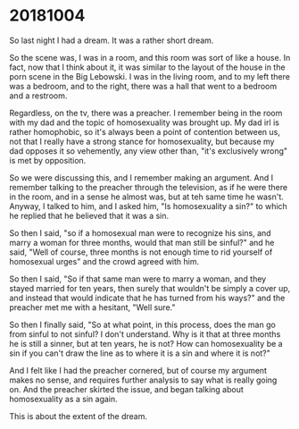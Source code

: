# 20181004
So last night I had a dream. It was a rather short dream.

So the scene was, I was in a room, and this room was sort of like a house. In
fact, now that I think about it, it was similar to the layout of the house in
the porn scene in the Big Lebowski. I was in the living room, and to my left
there was a bedroom, and to the right, there was a hall that went to a bedroom
and a restroom.

Regardless, on the tv, there was a preacher. I remember being in the room with
my dad and the topic of homosexuality was brought up. My dad irl is rather
homophobic, so it's always been a point of contention between us, not that I
really have a strong stance for homosexuality, but because my dad opposes it so
vehemently, any view other than, "it's exclusively wrong" is met by opposition.

So we were discussing this, and I remember making an argument. And I remember
talking to the preacher through the television, as if he were there in the
room, and in a sense he almost was, but at teh same time he wasn't. Anyway, I
talked to him, and I asked him, "Is homosexuality a sin?" to which he replied
that he believed that it was a sin.

So then I said, "so if a homosexual man were to recognize his sins, and marry a
woman for three months, would that man still be sinful?" and he said, "Well of
course, three months is not enough time to rid yourself of homosexual urges"
and the crowd agreed with him.

So then I said, "So if that same man were to marry a woman, and they stayed
married for ten years, then surely that wouldn't be simply a cover up, and
instead that would indicate that he has turned from his ways?" and the preacher
met me with a hesitant, "Well sure."

So then I finally said, "So at what point, in this process, does the man go
from sinful to not sinful? I don't understand. Why is it that at three months
he is still a sinner, but at ten years, he is not? How can homosexuality be a
sin if you can't draw the line as to where it is a sin and where it is not?"

And I felt like I had the preacher cornered, but of course my argument makes no
sense, and requires further analysis to say what is really going on. And the
preacher skirted the issue, and began talking about homosexuality as a sin
again.

This is about the extent of the dream.
